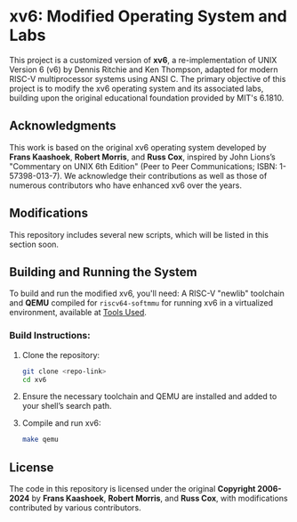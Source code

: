 # xv6: Modified Operating System and Labs

This project is a customized version of **xv6**, a re-implementation of UNIX Version 6 (v6) by Dennis Ritchie and Ken Thompson, adapted for modern RISC-V multiprocessor systems using ANSI C. The primary objective of this project is to modify the xv6 operating system and its associated labs, building upon the original educational foundation provided by MIT's 6.1810.

## Acknowledgments

This work is based on the original xv6 operating system developed by **Frans Kaashoek**, **Robert Morris**, and **Russ Cox**, inspired by John Lions’s "Commentary on UNIX 6th Edition" (Peer to Peer Communications; ISBN: 1-57398-013-7). We acknowledge their contributions as well as those of numerous contributors who have enhanced xv6 over the years.

## Modifications
This repository includes several new scripts, which will be listed in this section soon.

## Building and Running the System

To build and run the modified xv6, you'll need:
A RISC-V "newlib" toolchain and **QEMU** compiled for `riscv64-softmmu` for running xv6 in a virtualized environment, available at [Tools Used](https://pdos.csail.mit.edu/6.1810/2024/tools.html).

### Build Instructions:
1. Clone the repository:
   ```bash
   git clone <repo-link>
   cd xv6
   ```

2. Ensure the necessary toolchain and QEMU are installed and added to your shell’s search path.

3. Compile and run xv6:
   ```bash
   make qemu
   ```

## License

The code in this repository is licensed under the original **Copyright 2006-2024** by **Frans Kaashoek**, **Robert Morris**, and **Russ Cox**, with modifications contributed by various contributors.
